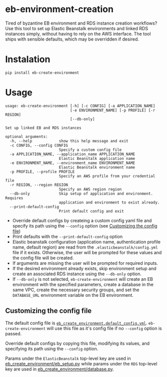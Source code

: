 # eb-environment-creation

Tired of byzantine EB environment and RDS instance creation workflows? Use this tool to set up Elastic Beanstalk 
environments and linked RDS instances simply, without having to rely on the AWS interface. The tool ships with sensible
defaults, which may be overridden if desired.

# Instalation
`pip install eb-create-environment`

# Usage
```
usage: eb-create-environment [-h] [-c CONFIG] [-a APPLICATION_NAME]
                             [-e ENVIRONMENT_NAME] [-p PROFILE] [-r REGION]
                             [--db-only]

Set up linked EB and RDS instances

optional arguments:
  -h, --help            show this help message and exit
  -c CONFIG, --config CONFIG
                        Specify a custom config file
  -a APPLICATION_NAME, --application_name APPLICATION_NAME
                        Elastic Beanstalk application name
  -e ENVIRONMENT_NAME, --environment_name ENVIRONMENT_NAME
                        Elastic Beanstalk environment name
  -p PROFILE, --profile PROFILE
                        Specify an AWS profile from your credential file
  -r REGION, --region REGION
                        Specify an AWS region region
  --db-only             Skip setup of application and environment. Requires
                        application and environment to exist already.
  --print-default-config
                        Print default config and exit

```
* Override default configs by createing a custom config yaml file and specify its path using the `--config` option (see [Customizing the config file](#customizing-the-config-file))
* Print defaults with the `--print-default-config` option
* Elastic beanstalk configuration (application name, authentication profile name, default region) are read from the 
  `.elasticbeanstalk/config.yml` file if it exists. Otherwise, the user will be prompted for these values and the 
  config file will be created.
* If arguments are missing the user will be prompted for required inputs.
* If the desired environment already exists, skip environment setup and create an associated RDS instance using the 
  `--db-only` option.
* If `--db-only` is not selected, `eb-create-environment` will create an EB environment with the specified parameters,
  create a database in the same VPC, create the necessary security groups, and set the `DATABASE_URL` environment
  variable on the EB environment.

## Customizing the config file

The default config file is [`eb_create_environment.default_config.yml`](eb_create_environment/default_config.yml).  `eb-create-environment` will use this file as it's config file if no `--config` option is passed.

Override default configs by copying this file, modifying its values, and specifying its path using the `--config` option.

Params under the `ElasticBeanstalk` top-level key are used in [eb_create_environment/eb_setup.py](eb_create_environment/eb_setup.py) while params under the `RDS` top-level key are used in [eb_create_environment/database.py](eb_create_environment/database.py).